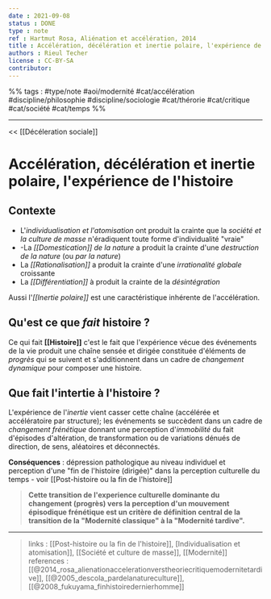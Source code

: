 ```yaml
---
date : 2021-09-08
status : DONE
type : note
ref : Hartmut Rosa, Aliénation et accélération, 2014
title : Accélération, décélération et inertie polaire, l'expérience de l'histoire
authors : Rieul Techer
license : CC-BY-SA
contributor:
---
```


%% tags : #type/note #aoi/modernité #cat/accélération #discipline/philosophie #discipline/sociologie  #cat/thérorie #cat/critique #cat/société #cat/temps %% 

---

<< [[Décéleration sociale]]

Accélération, décélération et inertie polaire, l'expérience de l'histoire
===

## Contexte
- L'*individualisation et l'atomisation* ont produit la crainte que la *société et la culture de masse* n'éradiquent toute forme d'individualité "vraie"
- -La *[[Domestication]] de la nature* a produit la crainte d'une *destruction de la nature* (ou *par la nature*)
- La *[[Rationalisation]]* a produit la crainte d'une *irrationalité globale* croissante
- La *[[Différentiation]]* à produit la crainte de la *désintégration*

Aussi l'*[[Inertie polaire]]* est une caractéristique inhérente de l'accélération. 

## Qu'est ce que *fait* histoire ?

Ce qui fait **[[Histoire]]** c'est le fait que l'expérience vécue des événements de la vie produit une chaîne sensée et dirigée constituée d'éléments de *progrès* qui se suivent et s'additionnent  dans un cadre de *changement dynamique* pour composer une histoire. 

## Que fait l'intertie à l'histoire ?
L'expérience de l'*inertie* vient casser cette chaîne (accélérée et accélératoire par structure); les événements se succèdent dans un cadre de *changement frénétique* donnant une perception d'*immobilité* du fait d'épisodes d'altération, de transformation ou de variations dénués de direction, de sens, aléatoires et déconnectés.

**Conséquences** : dépression pathologique au niveau individuel et perception d'une "fin de l'histoire (dirigée)" dans la perception culturelle du temps -  voir [[Post-histoire ou la fin de l'histoire]]

> **Cette transition de l'experience culturelle dominante du changement (progrès) vers la perception d'un mouvement épisodique frénétique est un critère de définition central de la transition de la "Modernité classique" à la "Modernité tardive".**

---
> links : [[Post-histoire ou la fin de l'histoire]], [Individualisation et atomisation]], [[Société et culture de masse]], [[Modernité]]
> references :  [[@2014_rosa_alienationaccelerationverstheoriecritiquemodernitetardive]], [[@2005_descola_pardelanatureculture]], [[@2008_fukuyama_finhistoiredernierhomme]]